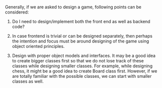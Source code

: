 Generally, if we are asked to design a game, following points can be considered:

1. Do I need to design/implement both the front end as well as backend code?

2. In case frontend is trivial or can be designed separately, then perhaps the intention and focus
   must be around designing of the game using object oriented principles.
   
3. Design with proper object models and interfaces. It may be a good idea to create bigger classes
   first so that we do not lose track of these classes while designing smaller classes. 
   For example, while designing chess, it might be a good idea to create Board class first. 
   However, if we are totally familiar with the possible classes, we can start with smaller classes as well.
